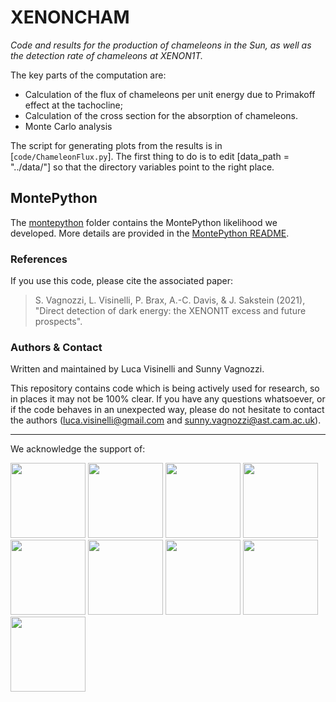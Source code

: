 # XENONCHAM

*Code and results for the production of chameleons in the Sun, as well as the detection rate of chameleons at XENON1T.*

The key parts of the computation are:
* Calculation of the flux of chameleons per unit energy due to Primakoff effect at the tachocline;
* Calculation of the cross section for the absorption of chameleons.
* Monte Carlo analysis

The script for generating plots from the results is in [`code/ChameleonFlux.py`]. The first thing to do is to edit [data_path = "../data/"] so that the directory variables point to the right place.

## MontePython

The [montepython](https://github.com/lucavisinelli/XENONCHAM/tree/main/montepython) folder contains the MontePython likelihood we developed. More details are provided in the [MontePython README](https://github.com/lucavisinelli/XENONCHAM/blob/main/montepython/README.md).

### References

If you use this code, please cite the associated paper:
> S. Vagnozzi, L. Visinelli,  P. Brax, A.-C. Davis, & J. Sakstein (2021), "Direct detection of dark energy: the XENON1T excess and future prospects".

### Authors & Contact

Written and maintained by Luca Visinelli and Sunny Vagnozzi.

This repository contains code which is being actively used for research, so in places it may not be 100% clear. If you have any questions whatsoever, or if the code behaves in an unexpected way, please do not hesitate to contact the authors (luca.visinelli@gmail.com and sunny.vagnozzi@ast.cam.ac.uk).


************************************************************************************************

We acknowledge the support of:

   <a href="https://www.cam.ac.uk/"><img src="https://www.hoart.cam.ac.uk/images/university-of-cambridge-logo/image_preview"
height="120px"></a>
   <a href="https://www.kicc.cam.ac.uk/"><img src="https://pbs.twimg.com/profile_images/1107636993033412608/XfxTseD6.jpg"
height="120px"></a>
   <a href="https://www.ast.cam.ac.uk/"><img src="https://sciencesprings.files.wordpress.com/2020/10/u-cambridge-ioa-logo.png?w=200"
height="120px"></a>
   <a href="https://kavlifoundation.org/"><img src="https://www.aps.org/meetings/march/images/logo-kavli.png"
height="120px"></a>
   <a href="https://www.newtontrust.cam.ac.uk/"><img src="https://www.newtontrust.cam.ac.uk/sites/www.newtontrust.cam.ac.uk/files/styles/leading/public/images/INTmarksmall.png?itok=tNSe1-Sw"
height="120px"></a>
   <a href="http://w3.lnf.infn.it/"><img src="https://www.trust-itservices.com/sites/default/files/images/logo/INFN2.png"
height="120px"></a>
   <a href="https://erc.europa.eu/"><img src="https://erc.europa.eu/sites/default/files/LOGO_ERC.jpg"
height="120px"></a>
   <a href="https://web.infn.it/fellini/"><img src="https://scholarship-positions.com/wp-content/uploads/2018/06/FELLINI-Fellowship.png"
height="120px"></a>
   <a href="https://www.nwo.nl/en"><img src="https://images.squarespace-cdn.com/content/v1/592d67b65016e1bf41b13f96/1496395663632-7ZKH4T7MPTX6EPV1YH92/ke17ZwdGBToddI8pDm48kPALBGyU-J1y7KdYWzUZRhxZw-zPPgdn4jUwVcJE1ZvWQUxwkmyExglNqGp0IvTJZamWLI2zvYWH8K3-s_4yszcp2ryTI0HqTOaaUohrI8PIsV_1YvFREPWlQ7fWmbarGd3mXHtHh4g9cxHFgfMv3ig/nwo-logo.png?format=500w"
height="120px"></a>
